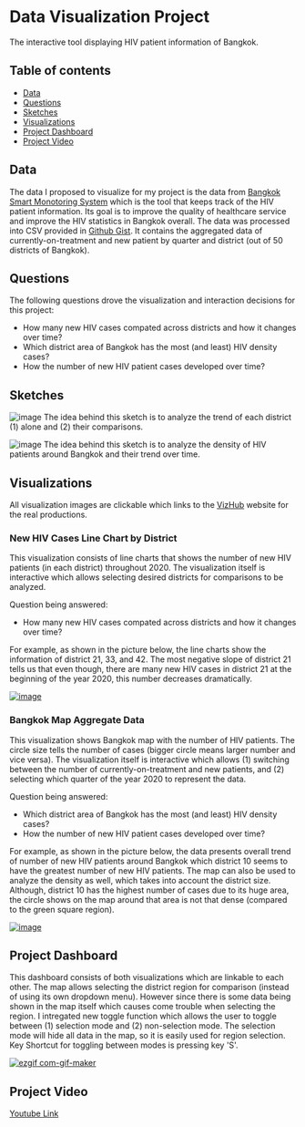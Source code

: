 # Data Visualization Project

The interactive tool displaying HIV patient information of Bangkok.

## Table of contents
* [Data](#data)
* [Questions](#questions)
* [Sketches](#sketches)
* [Visualizations](#visualizations)
* [Project Dashboard](#project-dashboard)
* [Project Video](#project-video)

## Data

The data I proposed to visualize for my project is the data from [Bangkok Smart Monotoring System](https://www.bkkbsms.com) which is the tool that keeps track of the HIV patient information. Its goal is to improve the quality of healthcare service and improve the HIV statistics in Bangkok overall. The data was processed into CSV provided in [Github Gist](https://gist.github.com/pichayutter/745d24ba99b6c30a4ba67b450ffe19c2). It contains the aggregated data of currently-on-treatment and new patient by quarter and district (out of 50 districts of Bangkok). 

<!--## Prototypes [P1] I’ve created a proof of concept visualization of this data. It's a Line Chart comparing the number of new cases of each district individually. It shows how many new HIV petient is in each quarter which can be easily compare and see the overall trend. The user can interact with the chart by select the districts from the DropDown menu at the top.![image](https://user-images.githubusercontent.com/70537588/95375088-23ec8680-08ad-11eb-998e-7412b5b80efd.png). [P2] I've integrated the Bangkok map using SVG & D3, which now can be interacted by MouseHover event. For the future work, I will integrate the dataset information into the created map template. So the map can show nice visualization of the data.![image](https://user-images.githubusercontent.com/70537588/95375639-e50b0080-08ad-11eb-85e4-8314bab6d8fd.png)-->

## Questions

The following questions drove the visualization and interaction decisions for this project:

 * How many new HIV cases compated across districts and how it changes over time?
 * Which district area of Bangkok has the most (and least) HIV density cases?
 * How the number of new HIV patient cases developed over time?

## Sketches

![image](https://user-images.githubusercontent.com/70537588/94599736-e3628c80-025e-11eb-9def-8e9549b95a41.png)
The idea behind this sketch is to analyze the trend of each district (1) alone and (2) their comparisons.

![image](https://user-images.githubusercontent.com/70537588/94599541-9088d500-025e-11eb-8d8d-16a562ed70b6.png)
The idea behind this sketch is to analyze the density of HIV patients around Bangkok and their trend over time.

## Visualizations

All visualization images are clickable which links to the [VizHub](vizhub.com) website for the real productions.

### New HIV Cases Line Chart by District

This visualization consists of line charts that shows the number of new HIV patients (in each district) throughout 2020. The visualization itself is interactive which allows selecting desired districts for comparisons to be analyzed.

Question being answered:
* How many new HIV cases compated across districts and how it changes over time?

For example, as shown in the picture below, the line charts show the information of district 21, 33, and 42. The most negative slope of district 21 tells us that even though, there are many new HIV cases in district 21 at the beginning of the year 2020, this number decreases dramatically.

[![image](https://user-images.githubusercontent.com/70537588/97954882-4ce23780-1dd7-11eb-9f4e-8d914f0cc549.png)](https://vizhub.com/pichayutter/88497edd1bcb466997c8d73dc10bf35d)

### Bangkok Map Aggregate Data

This visualization shows Bangkok map with the number of HIV patients. The circle size tells the number of cases (bigger circle means larger number and vice versa). The visualization itself is interactive which allows (1) switching between the number of currently-on-treatment and new patients, and (2) selecting which quarter of the year 2020 to represent the data.

Question being answered:
* Which district area of Bangkok has the most (and least) HIV density cases?
* How the number of new HIV patient cases developed over time?

For example, as shown in the picture below, the data presents overall trend of number of new HIV patients around Bangkok which district 10 seems to have the greatest number of new HIV patients. The map can also be used to analyze the density as well, which takes into account the district size. Although, district 10 has the highest number of cases due to its huge area, the circle shows on the map around that area is not that dense (compared to the green square region).

[![image](https://user-images.githubusercontent.com/70537588/97955833-bd8a5380-1dd9-11eb-938e-d54c3b4fc655.png)](https://vizhub.com/pichayutter/59557407084343e285357428b6f36885)

<!--## Schedule of Deliverables * Implement the interactive Bangkok map, including the ability to select multiple regions and the tooltip of each district number when mouse is hovered (To keep it simple without integrating the district name, I will keep the district number as main label. This will be changed to "Thai" district name later as an add-on after the project). Then, I will integrate the data into Bangkok map (S2). The circle size depends on the number of HIV patients on each district **by 14 October** * Add the interactive menu into the map (S2). This will allow the user to select which data to show in which quarter. **by 21 October** * [Deleted from plan: will focus on the interaction on two charts for final project] Implement S3 which combined all districts data together into the aggregated information each quarter as the Bar Chart. **by 28 October* * Add the interaction between selected region on maps to other chart (e.g. Line Chart, Bar Chart). **by 4 November**-->

## Project Dashboard

This dashboard consists of both visualizations which are linkable to each other. The map allows selecting the district region for comparison (instead of using its own dropdown menu). However since there is some data being shown in the map itself which causes come trouble when selecting the region. I intregated new toggle function which allows the user to toggle between (1) selection mode and (2) non-selection mode. The selection mode will hide all data in the map, so it is easily used for region selection. Key Shortcut for toggling between modes is pressing key 'S'.

[![ezgif com-gif-maker](https://user-images.githubusercontent.com/70537588/97956739-0d6a1a00-1ddc-11eb-8520-9169b89b468e.gif)](https://vizhub.com/pichayutter/704e01741dd74357a6e4a521cb562835)

## Project Video

[Youtube Link](https://www.youtube.com/watch?v=bdm3IOB1vnk)
